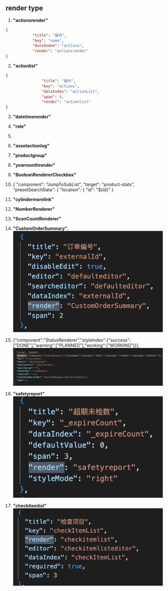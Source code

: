 
## render type #

1. **"actionsrender"**  
```json
{
            "title": "操作",
            "key": "name",
            "dataIndex": "actions",
            "render": "actionsrender"
}

```

2. **"actionlist"**  
```json
{
                "title": "操作",
                "key": "actions",
                "dataIndex": "actionList",
                "span": 0,
                "render": "actionlist"
}
```

3. **"datetimerender"**  


4. **"role"** 


5. 
6. **"assetactionlog"**  


7. **"productgroup"**  


8. **"yearmonthrender"** 


9. **"BooleanRendererCheckbox"**  


10.  {
                "component": "JumpToSubList",
                "target": "product-stats",
                "presetSearchData": {
                  "location": {
                    "id": "${id}"
                  }

                  

11. **"cylindermorelink"** 

12. **"NumberRenderer"**  


13. **"ScanCountRenderer"**  




15. **"CustomOrderSummary".**  
![](images/CustomOrderSummary.png)


16. {"component":"StatusRenderer","styleIndex":{"success":["DONE"],"warning":["PLANNED"],"working":["WORKING"]}},
![](images/special-StatusRenderer.png)

17. **"safetyreport"**  
![](images/safetyreport.png)

18. **"checkitemlist"**  
![](images/checkitemlist.png)


